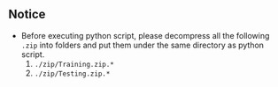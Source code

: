## Notice
- Before executing python script, please decompress all the following `.zip` into folders and put them under the same directory as python script.
	1. `./zip/Training.zip.*`
	2. `./zip/Testing.zip.*`